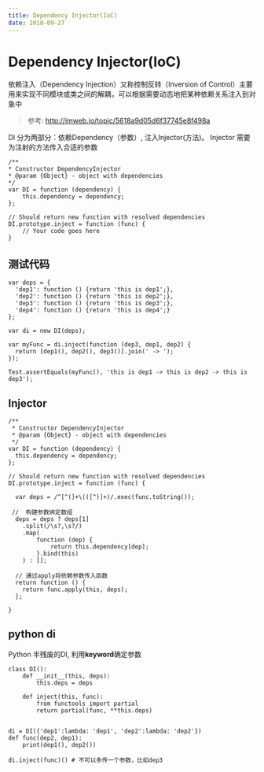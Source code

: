 ```yaml
---
title: Dependency Injector(IoC)
date: 2018-09-27
---
```

# Dependency Injector(IoC)
依赖注入（Dependency Injection）又称控制反转（Inversion of Control）主要用来实现不同模块或类之间的解耦，可以根据需要动态地把某种依赖关系注入到对象中

> 参考: http://imweb.io/topic/5618a9d05d6f37745e8f498a

DI 分为两部分：依赖Dependency（参数）, 注入Injector(方法)。
Injector 需要为注射的方法传入合适的参数

    /**
    * Constructor DependencyInjector
    * @param {Object} - object with dependencies
    */
    var DI = function (dependency) {
        this.dependency = dependency;
    };

    // Should return new function with resolved dependencies
    DI.prototype.inject = function (func) {
        // Your code goes here
    }

## 测试代码
    var deps = {
      'dep1': function () {return 'this is dep1';},
      'dep2': function () {return 'this is dep2';},
      'dep3': function () {return 'this is dep3';},
      'dep4': function () {return 'this is dep4';}
    };

    var di = new DI(deps);

    var myFunc = di.inject(function (dep3, dep1, dep2) {
      return [dep1(), dep2(), dep3()].join(' -> ');
    });

    Test.assertEquals(myFunc(), 'this is dep1 -> this is dep2 -> this is dep3');

## Injector

    /**
     * Constructor DependencyInjector
     * @param {Object} - object with dependencies
     */
    var DI = function (dependency) {
      this.dependency = dependency;
    };

    // Should return new function with resolved dependencies
    DI.prototype.inject = function (func) {

      var deps = /^[^(]+\(([^)]+)/.exec(func.toString());

     //  构建参数绑定数组
      deps = deps ? deps[1]
        .split(/\s?,\s?/)
        .map(
            function (dep) {
                return this.dependency[dep];
            }.bind(this)
        ) : [];

      // 通过apply将依赖参数传入函数
      return function () {
        return func.apply(this, deps);
      };

    }

## python di
Python 半残废的DI, 利用**keyword**确定参数

    class DI():
        def __init__(this, deps):
            this.deps = deps

        def inject(this, func):
            from functools import partial
            return partial(func, **this.deps)
            

    di = DI({'dep1':lambda: 'dep1', 'dep2':lambda: 'dep2'})
    def func(dep2, dep1):
        print(dep1(), dep2())

    di.inject(func)() # 不可以多传一个参数，比如dep3